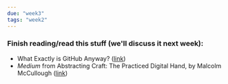 ```yaml
---
due: "week3"
tags: "week2"
---
```


### Finish reading/read this stuff (we'll discuss it next week):

* What Exactly is GitHub Anyway? ([link](http://techcrunch.com/2012/07/14/what-exactly-is-github-anyway/))
* *Medium* from Abstracting Craft: The Practiced Digital Hand, by Malcolm McCullough ([link]({{urls.media}}/weeks/01/medium.pdf))
